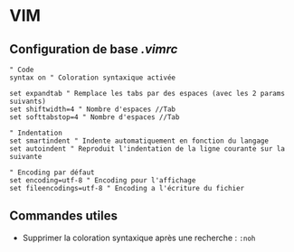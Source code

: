 # VIM

## Configuration de base *.vimrc*

```
" Code
syntax on " Coloration syntaxique activée

set expandtab " Remplace les tabs par des espaces (avec les 2 params suivants)
set shiftwidth=4 " Nombre d'espaces //Tab
set softtabstop=4 " Nombre d'espaces //Tab

" Indentation
set smartindent " Indente automatiquement en fonction du langage
set autoindent " Reproduit l'indentation de la ligne courante sur la suivante

" Encoding par défaut
set encoding=utf-8 " Encoding pour l'affichage
set fileencodings=utf-8 " Encoding a l'écriture du fichier
```

## Commandes utiles

- Supprimer la coloration syntaxique après une recherche : `:noh`
